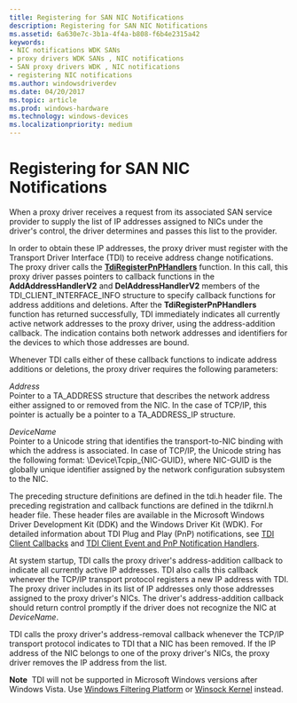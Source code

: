 ```yaml
---
title: Registering for SAN NIC Notifications
description: Registering for SAN NIC Notifications
ms.assetid: 6a630e7c-3b1a-4f4a-b808-f6b4e2315a42
keywords:
- NIC notifications WDK SANs
- proxy drivers WDK SANs , NIC notifications
- SAN proxy drivers WDK , NIC notifications
- registering NIC notifications
ms.author: windowsdriverdev
ms.date: 04/20/2017
ms.topic: article
ms.prod: windows-hardware
ms.technology: windows-devices
ms.localizationpriority: medium
---
```


# Registering for SAN NIC Notifications





When a proxy driver receives a request from its associated SAN service provider to supply the list of IP addresses assigned to NICs under the driver's control, the driver determines and passes this list to the provider.

In order to obtain these IP addresses, the proxy driver must register with the Transport Driver Interface (TDI) to receive address change notifications. The proxy driver calls the [**TdiRegisterPnPHandlers**](https://msdn.microsoft.com/library/windows/hardware/ff565062) function. In this call, this proxy driver passes pointers to callback functions in the **AddAddressHandlerV2** and **DelAddressHandlerV2** members of the TDI\_CLIENT\_INTERFACE\_INFO structure to specify callback functions for address additions and deletions. After the **TdiRegisterPnPHandlers** function has returned successfully, TDI immediately indicates all currently active network addresses to the proxy driver, using the address-addition callback. The indication contains both network addresses and identifiers for the devices to which those addresses are bound.

Whenever TDI calls either of these callback functions to indicate address additions or deletions, the proxy driver requires the following parameters:

<a href="" id="address"></a>*Address*  
Pointer to a TA\_ADDRESS structure that describes the network address either assigned to or removed from the NIC. In the case of TCP/IP, this pointer is actually be a pointer to a TA\_ADDRESS\_IP structure.

<a href="" id="devicename"></a>*DeviceName*  
Pointer to a Unicode string that identifies the transport-to-NIC binding with which the address is associated. In case of TCP/IP, the Unicode string has the following format: \\Device\\Tcpip\_{NIC-GUID}, where NIC-GUID is the globally unique identifier assigned by the network configuration subsystem to the NIC.

The preceding structure definitions are defined in the tdi.h header file. The preceding registration and callback functions are defined in the tdikrnl.h header file. These header files are available in the Microsoft Windows Driver Development Kit (DDK) and the Windows Driver Kit (WDK). For detailed information about TDI Plug and Play (PnP) notifications, see [TDI Client Callbacks](https://msdn.microsoft.com/library/windows/hardware/ff565081) and [TDI Client Event and PnP Notification Handlers](https://msdn.microsoft.com/library/windows/hardware/ff565082).

At system startup, TDI calls the proxy driver's address-addition callback to indicate all currently active IP addresses. TDI also calls this callback whenever the TCP/IP transport protocol registers a new IP address with TDI. The proxy driver includes in its list of IP addresses only those addresses assigned to the proxy driver's NICs. The driver's address-addition callback should return control promptly if the driver does not recognize the NIC at *DeviceName*.

TDI calls the proxy driver's address-removal callback whenever the TCP/IP transport protocol indicates to TDI that a NIC has been removed. If the IP address of the NIC belongs to one of the proxy driver's NICs, the proxy driver removes the IP address from the list.

**Note**  TDI will not be supported in Microsoft Windows versions after Windows Vista. Use [Windows Filtering Platform](https://msdn.microsoft.com/library/windows/hardware/ff571067) or [Winsock Kernel](https://msdn.microsoft.com/library/windows/hardware/ff571083) instead.

 

 

 





